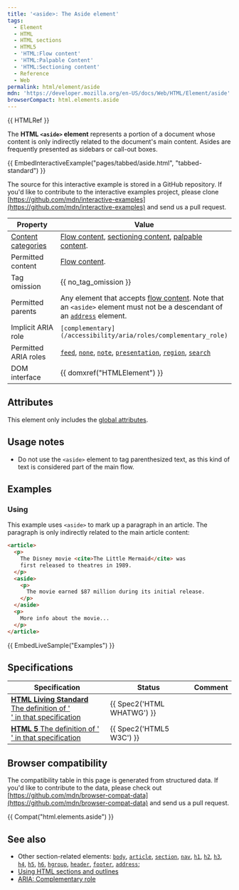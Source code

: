 ```yaml
---
title: '<aside>: The Aside element'
tags:
  - Element
  - HTML
  - HTML sections
  - HTML5
  - 'HTML:Flow content'
  - 'HTML:Palpable Content'
  - 'HTML:Sectioning content'
  - Reference
  - Web
permalink: html/element/aside
mdn: 'https://developer.mozilla.org/en-US/docs/Web/HTML/Element/aside'
browserCompact: html.elements.aside
---
```

{{ HTMLRef }}

The **HTML `<aside>` element** represents a portion of a document whose content is only indirectly related to the document's main content. Asides are frequently presented as sidebars or call-out boxes.

{{ EmbedInteractiveExample("pages/tabbed/aside.html", "tabbed-standard") }}

The source for this interactive example is stored in a GitHub repository. If you'd like to contribute to the interactive examples project, please clone [https://github.com/mdn/interactive-examples](https://github.com/mdn/interactive-examples) and send us a pull request.

| Property | Value |
| --- | --- |
| [Content categories](/guide/html/content_categories) | [Flow content](/guide/html/content_categories#flow_content), [sectioning content](/guide/html/content_categories#sectioning_content), [palpable content](/guide/html/content_categories#palpable_content). |
| Permitted content | [Flow content](/guide/html/content_categories#flow_content). |
| Tag omission | {{ no_tag_omission }} |
| Permitted parents | Any element that accepts [flow content](/guide/html/content_categories#flow_content). Note that an `<aside>` element must not be a descendant of an [`address`](/html/element/address/) element. |
| Implicit ARIA role | `[complementary](/accessibility/aria/roles/complementary_role)` |
| Permitted ARIA roles | [`feed`](https://w3c.github.io/aria/#feed), [`none`](https://w3c.github.io/aria/#none), [`note`](https://w3c.github.io/aria/#note), [`presentation`](https://w3c.github.io/aria/#presentation), [`region`](https://w3c.github.io/aria/#region), [`search`](https://w3c.github.io/aria/#search) |
| DOM interface | {{ domxref("HTMLElement") }} |

## Attributes

This element only includes the [global attributes](/en-US/docs/HTML/Global_attributes).

## Usage notes

-   Do not use the `<aside>` element to tag parenthesized text, as this kind of text is considered part of the main flow.

## Examples

### Using <aside>

This example uses `<aside>` to mark up a paragraph in an article. The paragraph is only indirectly related to the main article content:

```html
<article>
  <p>
    The Disney movie <cite>The Little Mermaid</cite> was
    first released to theatres in 1989.
  </p>
  <aside>
    <p>
      The movie earned $87 million during its initial release.
    </p>
  </aside>
  <p>
    More info about the movie...
  </p>
</article>
```

{{ EmbedLiveSample("Examples") }}

## Specifications

| Specification | Status | Comment |
| --- | --- | --- |
| [**HTML Living Standard** The definition of '<aside>' in that specification](https://html.spec.whatwg.org/multipage/semantics.html#the-aside-element) | {{ Spec2('HTML WHATWG') }} |  |
| [**HTML 5** The definition of '<aside>' in that specification](https://www.w3.org/TR/html52/sections.html#the-aside-element) | {{ Spec2('HTML5 W3C') }} |  |

## Browser compatibility

The compatibility table in this page is generated from structured data. If you'd like to contribute to the data, please check out [https://github.com/mdn/browser-compat-data](https://github.com/mdn/browser-compat-data) and send us a pull request.

{{ Compat("html.elements.aside") }}

## See also

-   Other section-related elements: [`body`](/html/element/body/), [`article`](/html/element/article/), [`section`](/html/element/section/), [`nav`](/html/element/nav/), [`h1`](/html/element/h1/), [`h2`](/html/element/h2/), [`h3`](/html/element/h3/), [`h4`](/html/element/h4/), [`h5`](/html/element/h5/), [`h6`](/html/element/h6/), [`hgroup`](/html/element/hgroup/), [`header`](/html/element/header/), [`footer`](/html/element/footer/), [`address`](/html/element/address/);
-   [Using HTML sections and outlines](/guide/html/using_html_sections_and_outlines)
-   [ARIA: Complementary role](/accessibility/aria/aria_techniques/complementary_role)